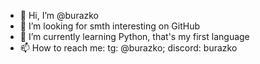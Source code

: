 - 👋 Hi, I’m @burazko
- 👀 I’m looking for smth interesting on GitHub
- 🌱 I’m currently learning Python, that's my first language 
- 📫 How to reach me: tg: @burazko; discord: burazko

<!---
burazko/burazko is a ✨ special ✨ repository because its `README.md` (this file) appears on your GitHub profile.
You can click the Preview link to take a look at your changes.
--->
